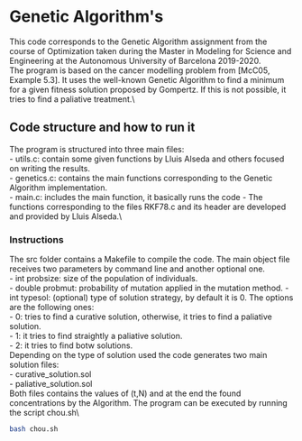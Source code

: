 # Genetic Algorithm's 

This code corresponds to the Genetic Algorithm assignment from the course of
Optimization taken during the Master in Modeling for Science and Engineering 
at the Autonomous University of Barcelona  2019-2020.\
The program is based on the cancer modelling problem from [McC05, Example 5.3].
It uses the well-known Genetic Algorithm to find a minimum for a given fitness
solution proposed by Gompertz. If this is not possible, it tries to find a
paliative treatment.\

## Code structure and how to run it

The program is structured into three main files:\
    - utils.c: contain some given functions by Lluis Alseda and others focused 
    on writing the results.\
    - genetics.c: contains the main functions corresponding to the Genetic
    Algorithm implementation.\
    - main.c: includes the main function, it basically runs the code
    - The functions corresponding to the files RKF78.c and its header are
    developed and provided by Lluis Alseda.\

### Instructions
The src folder contains a Makefile to compile the code. The main object file
receives two parameters by command line and another optional one.\
    - int probsize: size of the population of individuals.\
    - double probmut: probability of mutation applied in the mutation method.
    - int typesol: (optional) type of solution strategy, by default it is 0.
    The options are the following ones:\
        - 0: tries to find a curative solution, otherwise, it tries
        to find a paliative solution.\
        - 1: it tries to find straightly a paliative solution.\
        - 2: it tries to find botw solutions.\
Depending on the type of solution used the code generates two main solution
files:\
    - curative\_solution.sol\
    - paliative\_solution.sol\
Both files contains the values of (t,N) and at the end the found concentrations by the Algorithm.
The program can be executed by running the script chou.sh\

```bash
bash chou.sh
